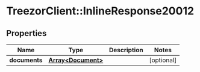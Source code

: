 # TreezorClient::InlineResponse20012

## Properties
Name | Type | Description | Notes
------------ | ------------- | ------------- | -------------
**documents** | [**Array&lt;Document&gt;**](Document.md) |  | [optional] 


